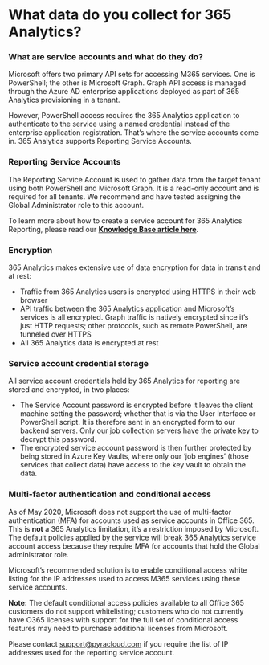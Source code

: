 # What data do you collect for 365 Analytics?

### **What are service accounts and what do they do?** <a href="#service-accounts-and-what-they-do" id="service-accounts-and-what-they-do"></a>

Microsoft offers two primary API sets for accessing M365 services. One is PowerShell; the other is Microsoft Graph. Graph API access is managed through the Azure AD enterprise applications deployed as part of 365 Analytics provisioning in a tenant.

However, PowerShell access requires the 365 Analytics application to authenticate to the service using a named credential instead of the enterprise application registration. That’s where the service accounts come in. 365 Analytics supports Reporting Service Accounts.

### **Reporting Service Accounts** <a href="#reporting-service-accounts" id="reporting-service-accounts"></a>

The Reporting Service Account is used to gather data from the target tenant using both PowerShell and Microsoft Graph. It is a read-only account and is required for all tenants. We recommend and have tested assigning the Global Administrator role to this account.

To learn more about how to create a service account for 365 Analytics Reporting, please read our [**Knowledge Base article here**](https://help.pyracloud.com/knowledge-base/creating-service-accounts-for-365-analytics-reporting/).

### **Encryption** <a href="#encryption" id="encryption"></a>

365 Analytics makes extensive use of data encryption for data in transit and at rest:

* Traffic from 365 Analytics users is encrypted using HTTPS in their web browser
* API traffic between the 365 Analytics application and Microsoft’s services is all encrypted. Graph traffic is natively encrypted since it’s just HTTP requests; other protocols, such as remote PowerShell, are tunneled over HTTPS
* All 365 Analytics data is encrypted at rest

### **Service account credential storage** <a href="#service-account-credential-storage" id="service-account-credential-storage"></a>

All service account credentials held by 365 Analytics for reporting are stored and encrypted, in two places:

* The Service Account password is encrypted before it leaves the client machine setting the password; whether that is via the User Interface or PowerShell script. It is therefore sent in an encrypted form to our backend servers. Only our job collection servers have the private key to decrypt this password.
* The encrypted service account password is then further protected by being stored in Azure Key Vaults, where only our ‘job engines’ (those services that collect data) have access to the key vault to obtain the data.

### **Multi-factor authentication and conditional access** <a href="#multi-factor-authentication-and-conditional-access" id="multi-factor-authentication-and-conditional-access"></a>

As of May 2020, Microsoft does not support the use of multi-factor authentication (MFA) for accounts used as service accounts in Office 365. This is **not** a 365 Analytics limitation, it’s a restriction imposed by Microsoft. The default policies applied by the service will break 365 Analytics service account access because they require MFA for accounts that hold the Global administrator role.

Microsoft’s recommended solution is to enable conditional access white listing for the IP addresses used to access M365 services using these service accounts.

**Note:** The default conditional access policies available to all Office 365 customers do not support whitelisting; customers who do not currently have O365 licenses with support for the full set of conditional access features may need to purchase additional licenses from Microsoft.

Please contact [support@pyracloud.com](mailto:support@pyracloud.com) if you require the list of IP addresses used for the reporting service account.

